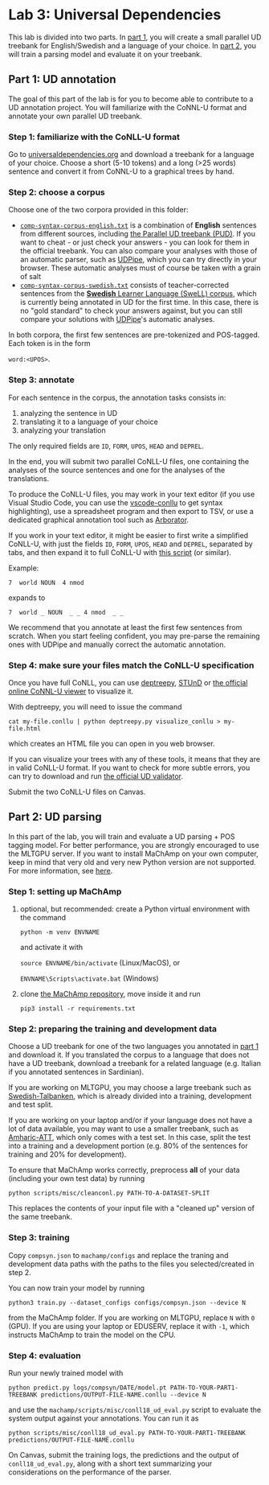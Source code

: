 # Lab 3: Universal Dependencies

This lab is divided into two parts.
In [part 1](#part-1-ud-annotation), you will create a small parallel UD treebank for English/Swedish and a language of your choice.
In [part 2](#part-2-ud-parsing), you will train a parsing model and evaluate it on your treebank.

## Part 1: UD annotation
The goal of this part of the lab is for you to become able to contribute to a UD annotation project. You will familiarize with the CoNNL-U format and annotate your own parallel UD treebank.

### Step 1: familiarize with the CoNLL-U format
Go to [universaldependencies.org](https://universaldependencies.org/) and download a treebank for a language of your choice.
Choose a short (5-10 tokens) and a long (>25 words) sentence and convert it from CoNNL-U to a graphical trees by hand.

### Step 2: choose a corpus
Choose one of the two corpora provided in this folder:

- [`comp-syntax-corpus-english.txt`](comp-syntax-corpus-english.txt) is a combination of __English__ sentences from different sources, including [the Parallel UD treebank (PUD)](https://github.com/UniversalDependencies/UD_English-PUD/tree/master). If you want to cheat - or just check your answers - you can look for them in the official treebank. You can also compare your analyses with those of an automatic parser, such as [UDPipe](https://lindat.mff.cuni.cz/services/udpipe/), which you can try directly in your browser. These automatic analyses must of course be taken with a grain of salt
- [`comp-syntax-corpus-swedish.txt`](comp-syntax-corpus-swedish.txt) consists of teacher-corrected sentences from the [__Swedish__ Learner Language (SweLL) corpus](https://spraakbanken.gu.se/en/resources/swell-gold), which is currently being annotated in UD for the first time. 
In this case, there is no "gold standard" to check your answers against, but you can still compare your solutions with [UDPipe](https://lindat.mff.cuni.cz/services/udpipe/)'s automatic analyses.

In both corpora, the first few sentences are pre-tokenized and POS-tagged. Each token is in the form

`word:<UPOS>`.

### Step 3: annotate
For each sentence in the corpus, the annotation tasks consists in:

1. analyzing the sentence in UD
2. translating it to a language of your choice
3. analyzing your translation

The only required fields are `ID`, `FORM`, `UPOS`, `HEAD` and `DEPREL`.

In the end, you will submit two parallel CoNLL-U files, one containing the analyses of the source sentences and one for the analyses of the translations.

To produce the CoNLL-U files, you may work in your text editor (if you use Visual Studio Code, you can use the [vscode-conllu](https://marketplace.visualstudio.com/items?itemName=lgrobol.vscode-conllu) to get syntax highlighting), use a spreadsheet program and then export to TSV, or use a dedicated graphical annotation tool such as [Arborator](https://arborator.grew.fr/#/).

If you work in your text editor, it might be easier to first write a simplified CoNLL-U, with just the fields `ID`, `FORM`, `UPOS`, `HEAD` and `DEPREL`, separated by tabs, and then expand it to full CoNLL-U with [this script](https://gist.github.com/harisont/612a87d20f729aa3411041f873367fa2) (or similar).

Example:

`7  world NOUN  4 nmod`

expands to

`7  world _ NOUN  _ _ 4 nmod  _ _`

We recommend that you annotate at least the first few sentences from scratch.
When you start feeling confident, you may pre-parse the remaining ones with UDPipe and manually correct the automatic annotation.

### Step 4: make sure your files match the CoNLL-U specification
Once you have full CoNLL, you can use [deptreepy](https://github.com/aarneranta/deptreepy/), [STUnD](https://harisont.github.io/STUnD/) or [the official online CoNNL-U viewer](https://universaldependencies.org/conllu_viewer.html) to visualize it.

With deptreepy, you will need to issue the command

`cat my-file.conllu | python deptreepy.py visualize_conllu > my-file.html`

which creates an HTML file you can open in you web browser.

If you can visualize your trees with any of these tools, it means that they are in valid CoNLL-U format.
If you want to check for more subtle errors, you can try to download and run [the official UD validator](https://github.com/UniversalDependencies/tools/blob/master/validate.py).

Submit the two CoNLL-U files on Canvas.

## Part 2: UD parsing
In this part of the lab, you will train and evaluate a UD parsing + POS tagging model.
For better performance, you are strongly encouraged to use the MLTGPU server. 
If you want to install MaChAmp on your own computer, keep in mind that very old and very new Python version are not supported. 
For more information, see [here](https://github.com/machamp-nlp/machamp/issues/42). 

### Step 1: setting up MaChAmp
1. optional, but recommended: create a Python virtual environment with the command
   ```
   python -m venv ENVNAME
   ```
   and activate it with

   `source ENVNAME/bin/activate` (Linux/MacOS), or

   `ENVNAME\Scripts\activate.bat` (Windows)
2. clone [the MaChAmp repository](https://github.com/machamp-nlp/machamp), move inside it and run 
   ```
   pip3 install -r requirements.txt
   ```

### Step 2: preparing the training and development data
Choose a UD treebank for one of the two languages you annotated in [part 1](#part-1-ud-annotation) and download it. 
If you translated the corpus to a language that does not have a UD treebank, download a treebank for a related language (e.g. Italian if you annotated sentences in Sardinian). 

If you are working on MLTGPU, you may choose a large treebank such as [Swedish-Talbanken](https://github.com/UniversalDependencies/UD_Swedish-Talbanken), which is already divided into a training, development and test split. 

If you are working on your laptop and/or if your language does not have a lot of data available, you may want to use a smaller treebank, such as [Amharic-ATT](https://github.com/UniversalDependencies/UD_Amharic-ATT), which only comes with a test set. 
In this case, split the test into a training and a development portion (e.g. 80% of the sentences for training and 20% for development).

To ensure that MaChAmp works correctly, preprocess __all__ of your data (including your own test data) by running 

```
python scripts/misc/cleanconl.py PATH-TO-A-DATASET-SPLIT
```

This replaces the contents of your input file with a "cleaned up" version of the same treebank.

### Step 3: training
Copy `compsyn.json` to `machamp/configs` and replace the traning and development data paths with the paths to the files you selected/created in step 2.

You can now train your model by running

```
python3 train.py --dataset_configs configs/compsyn.json --device N
```
from the MaChAmp folder.
If you are working on MLTGPU, replace `N` with `0` (GPU). If you are using your laptop or EDUSERV, replace it with `-1`, which instructs MaChAmp to train the model on the CPU.

### Step 4: evaluation
Run your newly trained model with

```
python predict.py logs/compsyn/DATE/model.pt PATH-TO-YOUR-PART1-TREEBANK predictions/OUTPUT-FILE-NAME.conllu --device N
```
and use the `machamp/scripts/misc/conll18_ud_eval.py` script to evaluate the system output against your annotations. You can run it as

```
python scripts/misc/conll18_ud_eval.py PATH-TO-YOUR-PART1-TREEBANK predictions/OUTPUT-FILE-NAME.conllu
```

On Canvas, submit the training logs, the predictions and the output of `conll18_ud_eval.py`, along with a short text summarizing your considerations on the performance of the parser.
